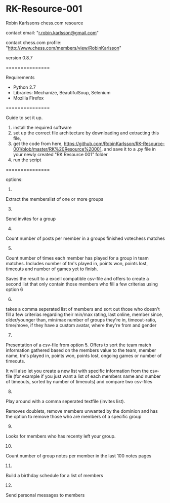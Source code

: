 RK-Resource-001
===============

Robin Karlssons chess.com resource 

contact email: "r.robin.karlsson@gmail.com"

contact chess.com profile: "http://www.chess.com/members/view/RobinKarlsson"

version 0.8.7

===============

Requirements

- Python 2.7
- Libraries: Mechanize, BeautifulSoup, Selenium
- Mozilla Firefox

===============

Guide to set it up.

 1) install the required software
 2) set up the correct file architecture by downloading and extracting this file, 
 3) get the code from here, https://github.com/RobinKarlsson/RK-Resource-001/blob/master/RK%20Resource%20001, and save it to a .py file in your newly created "RK Resource 001" folder
 4) run the script

===============


options:

1.

Extract the memberslist of one or more groups

 

3.

Send invites for a group

 

4.

Count number of posts per member in a groups finished votechess matches

 

5.

Count number of times each member has played for a group in team matches. Includes number of tm's played in, points won, points lost, timeouts and number of games yet to finish.

Saves the result to a excell compatible csv-file and offers to create a second list that only contain those members who fill a few criterias using option 6

 

6.

takes a comma seperated list of members and sort out those who doesn't fill a few criterias regarding their min/max rating, last online, member since, older/younger than, min/max number of groups they're in, timeout-ratio, time/move, if they have a custom avatar, where they're from and gender

 

7.

Presentation of a csv-file from option 5. Offers to sort the team match information gathered based on the members value to the team, member name, tm's played in, points won, points lost, ongoing games or number of timeouts.

It will also let you create a new list with specific information from the csv-file (for example if you just want a list of each members name and number of timeouts, sorted by number of timeouts) and compare two csv-files

 

8.

Play around with a comma seperated textfile (invites list).

Removes doublets, remove members unwanted by the dominion and has the option to remove those who are members of a specific group

 

9.

Looks for members who has recenty left your group.

 

10.

Count number of group notes per member in the last 100 notes pages

 

11.

Build a birthday schedule for a list of members

 

12.

Send personal messages to members
